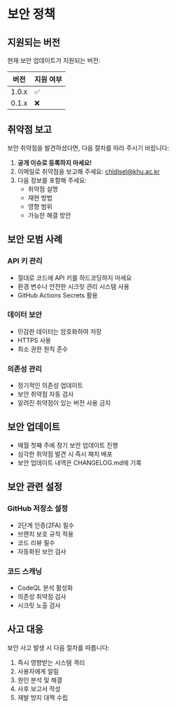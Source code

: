 # 보안 정책

## 지원되는 버전

현재 보안 업데이트가 지원되는 버전:

| 버전   | 지원 여부 |
|--------|-----------|
| 1.0.x  | ✅        |
| 0.1.x  | ❌        |

## 취약점 보고

보안 취약점을 발견하셨다면, 다음 절차를 따라 주시기 바랍니다:

1. **공개 이슈로 등록하지 마세요!**
2. 이메일로 취약점을 보고해 주세요: chldlsel@khu.ac.kr
3. 다음 정보를 포함해 주세요:
   - 취약점 설명
   - 재현 방법
   - 영향 범위
   - 가능한 해결 방안

## 보안 모범 사례

### API 키 관리
- 절대로 코드에 API 키를 하드코딩하지 마세요
- 환경 변수나 안전한 시크릿 관리 시스템 사용
- GitHub Actions Secrets 활용

### 데이터 보안
- 민감한 데이터는 암호화하여 저장
- HTTPS 사용
- 최소 권한 원칙 준수

### 의존성 관리
- 정기적인 의존성 업데이트
- 보안 취약점 자동 검사
- 알려진 취약점이 있는 버전 사용 금지

## 보안 업데이트

- 매월 첫째 주에 정기 보안 업데이트 진행
- 심각한 취약점 발견 시 즉시 패치 배포
- 보안 업데이트 내역은 CHANGELOG.md에 기록

## 보안 관련 설정

### GitHub 저장소 설정
- 2단계 인증(2FA) 필수
- 브랜치 보호 규칙 적용
- 코드 리뷰 필수
- 자동화된 보안 검사

### 코드 스캐닝
- CodeQL 분석 활성화
- 의존성 취약점 검사
- 시크릿 노출 검사

## 사고 대응

보안 사고 발생 시 다음 절차를 따릅니다:

1. 즉시 영향받는 시스템 격리
2. 사용자에게 알림
3. 원인 분석 및 해결
4. 사후 보고서 작성
5. 재발 방지 대책 수립 